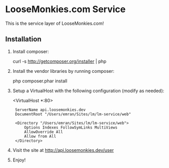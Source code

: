 LooseMonkies.com Service
========================

This is the service layer of LooseMonkies.com!

Installation
------------

1. Install composer:

    curl -s http://getcomposer.org/installer | php

2. Install the vendor libraries by running composer:

    php composer.phar install

2. Setup a VirtualHost with the following configuration (modify as needed):

    <VirtualHost *:80>

        ServerName api.loosemonkies.dev
        DocumentRoot "/Users/emran/Sites/lm/lm-service/web"

        <Directory "/Users/emran/Sites/lm/lm-service/web">
            Options Indexes FollowSymLinks MultiViews
            AllowOverride All
            Allow from All
        </Directory>

    </VirtualHost>

3. Visit the site at http://api.loosemonkies.dev/user

4. Enjoy!
